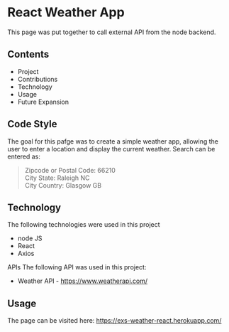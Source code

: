 # React Weather App

This page was put together to call external API from the node backend.

## Contents

- Project
- Contributions
- Technology
- Usage
- Future Expansion

## Code Style

The goal for this pafge was to create a simple weather app, allowing the user to enter a location and display the current weather. Search can be entered as:

> Zipcode or Postal Code: 66210  
> City State: Raleigh NC  
> City Country: Glasgow GB

## Technology

The following technologies were used in this project

- node JS
- React
- Axios

APIs
The following API was used in this project:

- Weather API - https://www.weatherapi.com/

## Usage

The page can be visited here:
https://exs-weather-react.herokuapp.com/
